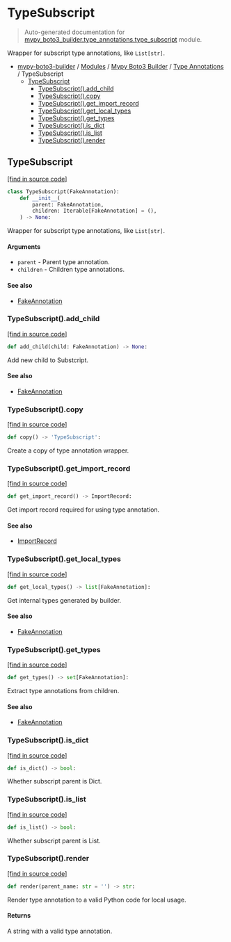 # TypeSubscript

> Auto-generated documentation for [mypy_boto3_builder.type_annotations.type_subscript](https://github.com/youtype/mypy_boto3_builder/blob/main/mypy_boto3_builder/type_annotations/type_subscript.py) module.

Wrapper for subscript type annotations, like `List[str]`.

- [mypy-boto3-builder](../../README.md#mypy_boto3_builder) / [Modules](../../MODULES.md#mypy-boto3-builder-modules) / [Mypy Boto3 Builder](../index.md#mypy-boto3-builder) / [Type Annotations](index.md#type-annotations) / TypeSubscript
    - [TypeSubscript](#typesubscript)
        - [TypeSubscript().add_child](#typesubscriptadd_child)
        - [TypeSubscript().copy](#typesubscriptcopy)
        - [TypeSubscript().get_import_record](#typesubscriptget_import_record)
        - [TypeSubscript().get_local_types](#typesubscriptget_local_types)
        - [TypeSubscript().get_types](#typesubscriptget_types)
        - [TypeSubscript().is_dict](#typesubscriptis_dict)
        - [TypeSubscript().is_list](#typesubscriptis_list)
        - [TypeSubscript().render](#typesubscriptrender)

## TypeSubscript

[[find in source code]](https://github.com/youtype/mypy_boto3_builder/blob/main/mypy_boto3_builder/type_annotations/type_subscript.py#L10)

```python
class TypeSubscript(FakeAnnotation):
    def __init__(
        parent: FakeAnnotation,
        children: Iterable[FakeAnnotation] = (),
    ) -> None:
```

Wrapper for subscript type annotations, like `List[str]`.

#### Arguments

- `parent` - Parent type annotation.
- `children` - Children type annotations.

#### See also

- [FakeAnnotation](fake_annotation.md#fakeannotation)

### TypeSubscript().add_child

[[find in source code]](https://github.com/youtype/mypy_boto3_builder/blob/main/mypy_boto3_builder/type_annotations/type_subscript.py#L58)

```python
def add_child(child: FakeAnnotation) -> None:
```

Add new child to Substcript.

#### See also

- [FakeAnnotation](fake_annotation.md#fakeannotation)

### TypeSubscript().copy

[[find in source code]](https://github.com/youtype/mypy_boto3_builder/blob/main/mypy_boto3_builder/type_annotations/type_subscript.py#L76)

```python
def copy() -> 'TypeSubscript':
```

Create a copy of type annotation wrapper.

### TypeSubscript().get_import_record

[[find in source code]](https://github.com/youtype/mypy_boto3_builder/blob/main/mypy_boto3_builder/type_annotations/type_subscript.py#L43)

```python
def get_import_record() -> ImportRecord:
```

Get import record required for using type annotation.

#### See also

- [ImportRecord](../import_helpers/import_record.md#importrecord)

### TypeSubscript().get_local_types

[[find in source code]](https://github.com/youtype/mypy_boto3_builder/blob/main/mypy_boto3_builder/type_annotations/type_subscript.py#L82)

```python
def get_local_types() -> list[FakeAnnotation]:
```

Get internal types generated by builder.

#### See also

- [FakeAnnotation](fake_annotation.md#fakeannotation)

### TypeSubscript().get_types

[[find in source code]](https://github.com/youtype/mypy_boto3_builder/blob/main/mypy_boto3_builder/type_annotations/type_subscript.py#L49)

```python
def get_types() -> set[FakeAnnotation]:
```

Extract type annotations from children.

#### See also

- [FakeAnnotation](fake_annotation.md#fakeannotation)

### TypeSubscript().is_dict

[[find in source code]](https://github.com/youtype/mypy_boto3_builder/blob/main/mypy_boto3_builder/type_annotations/type_subscript.py#L64)

```python
def is_dict() -> bool:
```

Whether subscript parent is Dict.

### TypeSubscript().is_list

[[find in source code]](https://github.com/youtype/mypy_boto3_builder/blob/main/mypy_boto3_builder/type_annotations/type_subscript.py#L70)

```python
def is_list() -> bool:
```

Whether subscript parent is List.

### TypeSubscript().render

[[find in source code]](https://github.com/youtype/mypy_boto3_builder/blob/main/mypy_boto3_builder/type_annotations/type_subscript.py#L30)

```python
def render(parent_name: str = '') -> str:
```

Render type annotation to a valid Python code for local usage.

#### Returns

A string with a valid type annotation.
